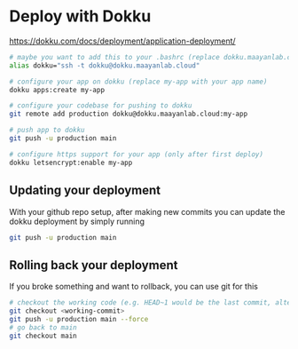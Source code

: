 # Deploy with Dokku

https://dokku.com/docs/deployment/application-deployment/

```bash
# maybe you want to add this to your .bashrc (replace dokku.maayanlab.cloud with the domain name)
alias dokku="ssh -t dokku@dokku.maayanlab.cloud"

# configure your app on dokku (replace my-app with your app name)
dokku apps:create my-app

# configure your codebase for pushing to dokku
git remote add production dokku@dokku.maayanlab.cloud:my-app

# push app to dokku
git push -u production main

# configure https support for your app (only after first deploy)
dokku letsencrypt:enable my-app
```

## Updating your deployment

With your github repo setup, after making new commits you can update the dokku deployment by simply running
```bash
git push -u production main
```

## Rolling back your deployment

If you broke something and want to rollback, you can use git for this
```bash
# checkout the working code (e.g. HEAD~1 would be the last commit, alternatively locate the commit hash of the working code)
git checkout <working-commit>
git push -u production main --force
# go back to main
git checkout main
```
